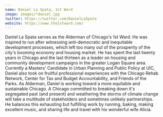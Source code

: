```yaml
---
name: Daniel La Spata, 1st Ward
image: images/*daniel.jpg
twitter: https://twitter.com/DanielLaSpata
website: https://www.the1stward.com/
---
```


Daniel La Spata serves as the Alderman of Chicago's 1st Ward. He was inspired to run after witnessing anti-democratic and inequitable development processes, which left too many out of the prosperity of the city's booming economy and housing market. He has spent the last twenty years in Chicago and the last thirteen as a leader on housing and community development campaigns in the greater Logan Square area. Currently a Masters' Candidate in Urban Planning and Public Policy at UIC, Daniel also took on fruitful professional experiences with the Chicago Rehab Network, Center for Tax and Budget Accountability, and Friends of the Parks. As Alderman, Daniel is working toward a more equitable and sustainable Chicago. A Chicago committed to breaking down it's segregated past (and present) and weathering the storms of climate change will take a multitude of stakeholders and sometimes unlikely partnerships. He balances this exhausting but fulfilling work by running, baking, making excellent music, and sharing life and travel with his wonderful wife Alicia.
